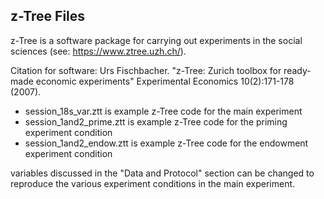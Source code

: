 ## z-Tree Files
z-Tree is a software package for carrying out experiments in the social sciences (see: https://www.ztree.uzh.ch/).

Citation for software: Urs Fischbacher. "z-Tree: Zurich toolbox for ready-made economic experiments" Experimental Economics 10(2):171-178 (2007).

- session_18s_var.ztt is example z-Tree code for the main experiment
- session_1and2_prime.ztt is example z-Tree code for the priming experiment condition
- session_1and2_endow.ztt is example z-Tree code for the endowment experiment condition

variables discussed in the "Data and Protocol" section can be changed to reproduce the various experiment conditions in the main experiment.

